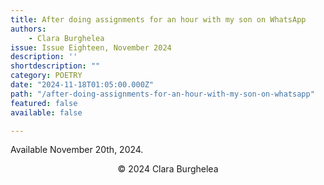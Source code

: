 ```yaml
---
title: After doing assignments for an hour with my son on WhatsApp
authors:
    - Clara Burghelea
issue: Issue Eighteen, November 2024
description: ''
shortdescription: ""
category: POETRY
date: "2024-11-18T01:05:00.000Z"
path: "/after-doing-assignments-for-an-hour-with-my-son-on-whatsapp"
featured: false
available: false

---
```


Available November 20th, 2024.


<p style="text-align: center;">© 2024 Clara Burghelea</p>

